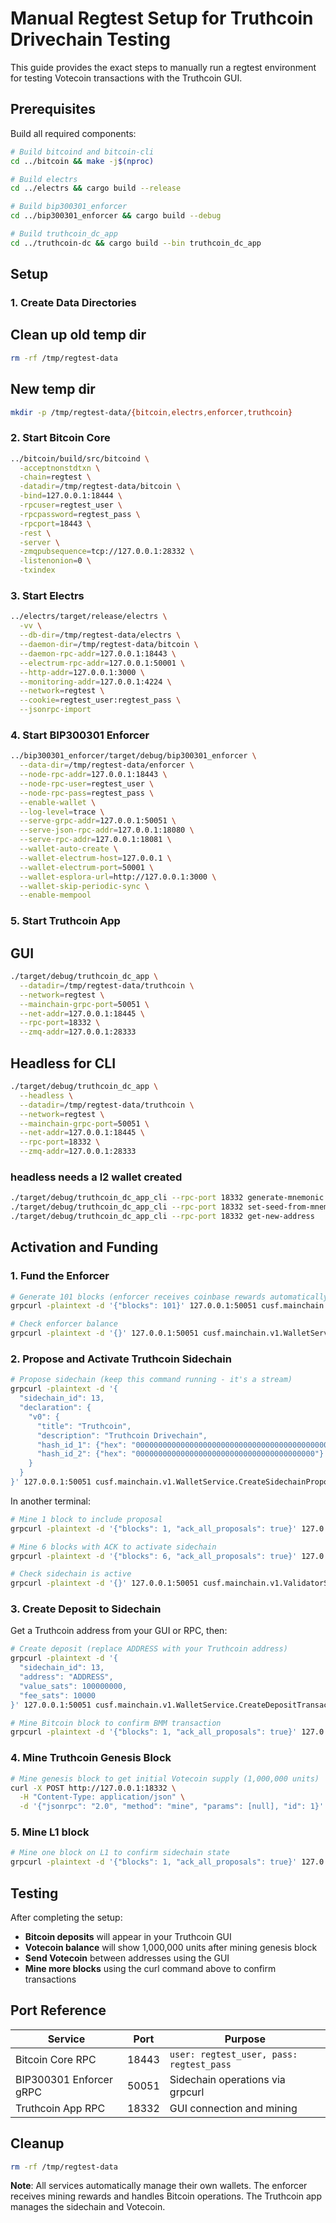 # Manual Regtest Setup for Truthcoin Drivechain Testing

This guide provides the exact steps to manually run a regtest environment for testing Votecoin transactions with the Truthcoin GUI.

## Prerequisites

Build all required components:

```bash
# Build bitcoind and bitcoin-cli
cd ../bitcoin && make -j$(nproc)

# Build electrs
cd ../electrs && cargo build --release

# Build bip300301_enforcer
cd ../bip300301_enforcer && cargo build --debug

# Build truthcoin_dc_app
cd ../truthcoin-dc && cargo build --bin truthcoin_dc_app
```

## Setup

### 1. Create Data Directories

## Clean up old temp dir

```bash
rm -rf /tmp/regtest-data
```

## New temp dir

```bash
mkdir -p /tmp/regtest-data/{bitcoin,electrs,enforcer,truthcoin}
```

### 2. Start Bitcoin Core

```bash
../bitcoin/build/src/bitcoind \
  -acceptnonstdtxn \
  -chain=regtest \
  -datadir=/tmp/regtest-data/bitcoin \
  -bind=127.0.0.1:18444 \
  -rpcuser=regtest_user \
  -rpcpassword=regtest_pass \
  -rpcport=18443 \
  -rest \
  -server \
  -zmqpubsequence=tcp://127.0.0.1:28332 \
  -listenonion=0 \
  -txindex
```

### 3. Start Electrs

```bash
../electrs/target/release/electrs \
  -vv \
  --db-dir=/tmp/regtest-data/electrs \
  --daemon-dir=/tmp/regtest-data/bitcoin \
  --daemon-rpc-addr=127.0.0.1:18443 \
  --electrum-rpc-addr=127.0.0.1:50001 \
  --http-addr=127.0.0.1:3000 \
  --monitoring-addr=127.0.0.1:4224 \
  --network=regtest \
  --cookie=regtest_user:regtest_pass \
  --jsonrpc-import
```

### 4. Start BIP300301 Enforcer

```bash
../bip300301_enforcer/target/debug/bip300301_enforcer \
  --data-dir=/tmp/regtest-data/enforcer \
  --node-rpc-addr=127.0.0.1:18443 \
  --node-rpc-user=regtest_user \
  --node-rpc-pass=regtest_pass \
  --enable-wallet \
  --log-level=trace \
  --serve-grpc-addr=127.0.0.1:50051 \
  --serve-json-rpc-addr=127.0.0.1:18080 \
  --serve-rpc-addr=127.0.0.1:18081 \
  --wallet-auto-create \
  --wallet-electrum-host=127.0.0.1 \
  --wallet-electrum-port=50001 \
  --wallet-esplora-url=http://127.0.0.1:3000 \
  --wallet-skip-periodic-sync \
  --enable-mempool
```

### 5. Start Truthcoin App

## GUI

```bash
./target/debug/truthcoin_dc_app \
  --datadir=/tmp/regtest-data/truthcoin \
  --network=regtest \
  --mainchain-grpc-port=50051 \
  --net-addr=127.0.0.1:18445 \
  --rpc-port=18332 \
  --zmq-addr=127.0.0.1:28333
```

## Headless for CLI
```bash
./target/debug/truthcoin_dc_app \
  --headless \
  --datadir=/tmp/regtest-data/truthcoin \
  --network=regtest \
  --mainchain-grpc-port=50051 \
  --net-addr=127.0.0.1:18445 \
  --rpc-port=18332 \
  --zmq-addr=127.0.0.1:28333
  ```
### headless needs a l2 wallet created
```bash
./target/debug/truthcoin_dc_app_cli --rpc-port 18332 generate-mnemonic
./target/debug/truthcoin_dc_app_cli --rpc-port 18332 set-seed-from-mnemonic "peanut action luggage beach artist jacket bulb kiwi mobile steel good mechanic"
./target/debug/truthcoin_dc_app_cli --rpc-port 18332 get-new-address

```

## Activation and Funding

### 1. Fund the Enforcer

```bash
# Generate 101 blocks (enforcer receives coinbase rewards automatically)
grpcurl -plaintext -d '{"blocks": 101}' 127.0.0.1:50051 cusf.mainchain.v1.WalletService.GenerateBlocks

# Check enforcer balance
grpcurl -plaintext -d '{}' 127.0.0.1:50051 cusf.mainchain.v1.WalletService.GetBalance
```

### 2. Propose and Activate Truthcoin Sidechain

```bash
# Propose sidechain (keep this command running - it's a stream)
grpcurl -plaintext -d '{
  "sidechain_id": 13,
  "declaration": {
    "v0": {
      "title": "Truthcoin",
      "description": "Truthcoin Drivechain",
      "hash_id_1": {"hex": "0000000000000000000000000000000000000000000000000000000000000000"},
      "hash_id_2": {"hex": "0000000000000000000000000000000000000000"}
    }
  }
}' 127.0.0.1:50051 cusf.mainchain.v1.WalletService.CreateSidechainProposal
```

In another terminal:

```bash
# Mine 1 block to include proposal
grpcurl -plaintext -d '{"blocks": 1, "ack_all_proposals": true}' 127.0.0.1:50051 cusf.mainchain.v1.WalletService.GenerateBlocks

# Mine 6 blocks with ACK to activate sidechain
grpcurl -plaintext -d '{"blocks": 6, "ack_all_proposals": true}' 127.0.0.1:50051 cusf.mainchain.v1.WalletService.GenerateBlocks

# Check sidechain is active
grpcurl -plaintext -d '{}' 127.0.0.1:50051 cusf.mainchain.v1.ValidatorService.GetSidechains
```

### 3. Create Deposit to Sidechain

Get a Truthcoin address from your GUI or RPC, then:

```bash
# Create deposit (replace ADDRESS with your Truthcoin address)
grpcurl -plaintext -d '{
  "sidechain_id": 13,
  "address": "ADDRESS",
  "value_sats": 100000000,
  "fee_sats": 10000
}' 127.0.0.1:50051 cusf.mainchain.v1.WalletService.CreateDepositTransaction

# Mine Bitcoin block to confirm BMM transaction
grpcurl -plaintext -d '{"blocks": 1, "ack_all_proposals": true}' 127.0.0.1:50051 cusf.mainchain.v1.WalletService.GenerateBlocks
```

### 4. Mine Truthcoin Genesis Block

```bash
# Mine genesis block to get initial Votecoin supply (1,000,000 units)
curl -X POST http://127.0.0.1:18332 \
  -H "Content-Type: application/json" \
  -d '{"jsonrpc": "2.0", "method": "mine", "params": [null], "id": 1}'
```
### 5. Mine L1 block

```bash
# Mine one block on L1 to confirm sidechain state
grpcurl -plaintext -d '{"blocks": 1, "ack_all_proposals": true}' 127.0.0.1:50051 cusf.mainchain.v1.WalletService.GenerateBlocks
```


## Testing

After completing the setup:

- **Bitcoin deposits** will appear in your Truthcoin GUI
- **Votecoin balance** will show 1,000,000 units after mining genesis block
- **Send Votecoin** between addresses using the GUI
- **Mine more blocks** using the curl command above to confirm transactions

## Port Reference

| Service | Port | Purpose |
|---------|------|---------|
| Bitcoin Core RPC | 18443 | `user: regtest_user, pass: regtest_pass` |
| BIP300301 Enforcer gRPC | 50051 | Sidechain operations via grpcurl |
| Truthcoin App RPC | 18332 | GUI connection and mining |

## Cleanup

```bash
rm -rf /tmp/regtest-data
```

**Note**: All services automatically manage their own wallets. The enforcer receives mining rewards and handles Bitcoin operations. The Truthcoin app manages the sidechain and Votecoin. 